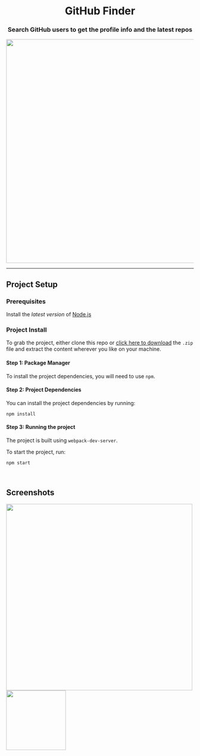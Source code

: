 <div align="center">
  <h1>GitHub Finder</h1>

  <h3>Search GitHub users to get the profile info and the latest repos</h3>

  <img src="img/screenshots/screenshot-1.png" width="600">
</div>

---

## Project Setup

### Prerequisites

Install the _latest version_ of [Node.js](http://nodejs.org)

### Project Install

To grab the project, either clone this repo or [click here to download](https://github.com/arongordos/github-finder/archive/main.zip) the `.zip` file and extract the content wherever you like on your machine.

#### Step 1: Package Manager

To install the project dependencies, you will need to use `npm`.

#### Step 2: Project Dependencies

You can install the project dependencies by running:

```
npm install
```

#### Step 3: Running the project
The project is built using `webpack-dev-server`.

To start the project, run:

```
npm start
```

<br>

<div>
  <h2>Screenshots</h2>
  <img src="img/screenshots/screenshot-2.png" width="500">
  <img src="img/screenshots/screenshot-mobile.png" width="160">
</div>
